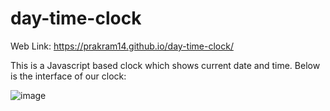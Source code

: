 # day-time-clock
Web Link: https://prakram14.github.io/day-time-clock/

This is a Javascript based clock which shows current date and time.
Below is the interface of our clock:

![image](https://github.com/Prakram14/day-time-clock/assets/105963616/87ecc2a3-cfaf-4cce-b321-16903a399611)

